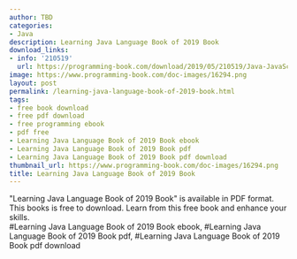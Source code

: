 ```yaml
---
author: TBD
categories:
- Java
description: Learning Java Language Book of 2019 Book
download_links:
- info: '210519'
  url: https://programming-book.com/download/2019/05/210519/Java-JavaScript123uo00es0311.pdf
image: https://www.programming-book.com/doc-images/16294.png
layout: post
permalink: /learning-java-language-book-of-2019-book.html
tags:
- free book download
- free pdf download
- free programming ebook
- pdf free
- Learning Java Language Book of 2019 Book ebook
- Learning Java Language Book of 2019 Book pdf
- Learning Java Language Book of 2019 Book pdf download
thumbnail_url: https://www.programming-book.com/doc-images/16294.png
title: Learning Java Language Book of 2019 Book
---
```


 
<div class="item-desc text-justify">
  "Learning Java Language Book of 2019 Book" is available in PDF format. This books is free to download. Learn from this free book and enhance your skills.
  <br>
  #Learning Java Language Book of 2019 Book ebook, #Learning Java Language Book of 2019 Book pdf, #Learning Java Language Book of 2019 Book pdf download
</div>